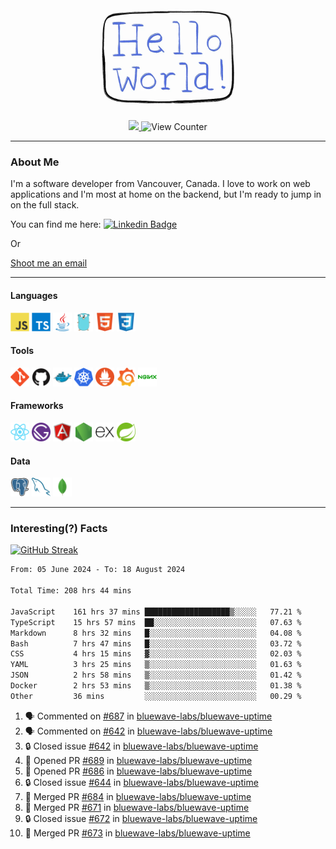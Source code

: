 <div align="center">
    <img src="./img/hello_world.webp" height="200px" width="">
    <div>
        <a href="https://www.linkedin.com/in/ajhollid">
            <img src="https://img.shields.io/badge/LinkedIn-blue"/>
        </a>
        <img src="https://komarev.com/ghpvc/?username=ajhollid&color=yellow" alt="View Counter">
    </div>
</div>

---

### About Me

I'm a software developer from Vancouver, Canada. I love to work on web applications and I'm most at home on the backend, but I'm ready to jump in on the full stack.

You can find me here: [![Linkedin Badge](https://img.shields.io/badge/-ajhollid-blue?style=flat&logo=Linkedin&logoColor=white)](https://www.linkedin.com/in/ajhollid)

Or

[Shoot me an email](mailto:ajhollid@gmail.com)

---

#### Languages

<div>
    <img src="./img/devicons/javascript-original.svg" width=30 height=30 alt="JavaScript">
    <img src="/img/devicons/typescript-original.svg" width=30 height=30 alt="TypeScript">
    <img src="./img/devicons/java-original.svg" width=30 height=30 alt="Java">
    <img src="./img/devicons/go-original.svg" width=30 height=30 alt="Golang">
    <img src="./img/devicons/html5-original.svg" width=30 height=30 alt="HTML 5">
    <img src="./img/devicons/css3-original.svg" width=30 height=30 alt="CSS 3">
</div>

#### Tools

<div>
    <img src="./img/devicons/git-original.svg" width=30 height=30 alt="Git">
    <img src="./img/devicons/github-original.svg" width=30 height=30 alt="Github">
    <img src="./img/devicons/docker-original.svg" width=30 
    height=30 alt="Docker">
    <img src="./img/devicons/kubernetes-original.svg" width=30 height=30 alt="K8">
    <img src="./img/devicons/prometheus-original.svg" width=30 height=30 alt="Prometheus">
    <img src="./img/devicons/grafana-original.svg" width=30 height=30 alt="Grafana">
    <img src="./img/devicons/nginx-original.svg" width=30 height=30 alt="Nginx">
</div>

#### Frameworks

<div>
    <img src="./img/devicons/react-original.svg" width=30 height=30 alt="React">
    <img src="./img/devicons/gatsby-original.svg" width=30 height=30 alt="Gatsby">
    <img src="./img/devicons/angularjs-original.svg" width=30 height=30 alt="AngularJS">
    <img src="./img/devicons/nodejs-original.svg" width=30 height=30 alt="NodeJS">
    <img src="./img/devicons/express-original.svg" width=30 height=30 alt="Express">
    <img src="./img/devicons/spring-original.svg" width=30 height=30 alt="Spring">
</div>

#### Data

<div>
    <img src="./img/devicons/postgresql-original.svg" width=30 height=30 alt="Postgresql">
    <img src="./img/devicons/mysql-original.svg" width=30 height=30 alt="Mysql">
    <img src="./img/devicons/mongodb-original.svg" width=30 height=30 alt="MongoDB">
</div>

---

### Interesting(?) Facts

[![GitHub Streak](http://github-readme-streak-stats.herokuapp.com?user=ajhollid)](https://git.io/streak-stats)

 <!--START_SECTION:waka-->

```txt
From: 05 June 2024 - To: 18 August 2024

Total Time: 208 hrs 44 mins

JavaScript    161 hrs 37 mins ███████████████████▒░░░░░   77.21 %
TypeScript    15 hrs 57 mins  ██░░░░░░░░░░░░░░░░░░░░░░░   07.63 %
Markdown      8 hrs 32 mins   █░░░░░░░░░░░░░░░░░░░░░░░░   04.08 %
Bash          7 hrs 47 mins   █░░░░░░░░░░░░░░░░░░░░░░░░   03.72 %
CSS           4 hrs 15 mins   ▓░░░░░░░░░░░░░░░░░░░░░░░░   02.03 %
YAML          3 hrs 25 mins   ▒░░░░░░░░░░░░░░░░░░░░░░░░   01.63 %
JSON          2 hrs 58 mins   ▒░░░░░░░░░░░░░░░░░░░░░░░░   01.42 %
Docker        2 hrs 53 mins   ▒░░░░░░░░░░░░░░░░░░░░░░░░   01.38 %
Other         36 mins         ░░░░░░░░░░░░░░░░░░░░░░░░░   00.29 %
```

<!--END_SECTION:waka-->


<!--START_SECTION:activity-->
1. 🗣 Commented on [#687](https://github.com/bluewave-labs/bluewave-uptime/pull/687#issuecomment-2299501966) in [bluewave-labs/bluewave-uptime](https://github.com/bluewave-labs/bluewave-uptime)
2. 🗣 Commented on [#642](https://github.com/bluewave-labs/bluewave-uptime/issues/642#issuecomment-2299499315) in [bluewave-labs/bluewave-uptime](https://github.com/bluewave-labs/bluewave-uptime)
3. 🔒 Closed issue [#642](https://github.com/bluewave-labs/bluewave-uptime/issues/642) in [bluewave-labs/bluewave-uptime](https://github.com/bluewave-labs/bluewave-uptime)
4. 💪 Opened PR [#689](https://github.com/bluewave-labs/bluewave-uptime/pull/689) in [bluewave-labs/bluewave-uptime](https://github.com/bluewave-labs/bluewave-uptime)
5. 💪 Opened PR [#686](https://github.com/bluewave-labs/bluewave-uptime/pull/686) in [bluewave-labs/bluewave-uptime](https://github.com/bluewave-labs/bluewave-uptime)
6. 🔒 Closed issue [#644](https://github.com/bluewave-labs/bluewave-uptime/issues/644) in [bluewave-labs/bluewave-uptime](https://github.com/bluewave-labs/bluewave-uptime)
7. 🎉 Merged PR [#684](https://github.com/bluewave-labs/bluewave-uptime/pull/684) in [bluewave-labs/bluewave-uptime](https://github.com/bluewave-labs/bluewave-uptime)
8. 🎉 Merged PR [#671](https://github.com/bluewave-labs/bluewave-uptime/pull/671) in [bluewave-labs/bluewave-uptime](https://github.com/bluewave-labs/bluewave-uptime)
9. 🔒 Closed issue [#672](https://github.com/bluewave-labs/bluewave-uptime/issues/672) in [bluewave-labs/bluewave-uptime](https://github.com/bluewave-labs/bluewave-uptime)
10. 🎉 Merged PR [#673](https://github.com/bluewave-labs/bluewave-uptime/pull/673) in [bluewave-labs/bluewave-uptime](https://github.com/bluewave-labs/bluewave-uptime)
<!--END_SECTION:activity-->
